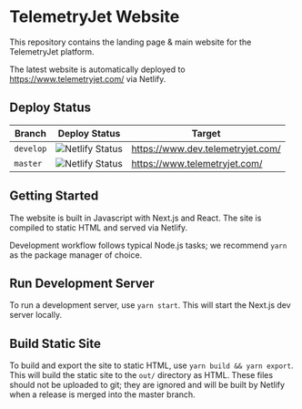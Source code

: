 # TelemetryJet Website

This repository contains the landing page & main website for the TelemetryJet platform.

The latest website is automatically deployed to https://www.telemetryjet.com/ via Netlify.

## Deploy Status

|Branch|Deploy Status|Target|
|------|-------------|------|
|`develop`|![Netlify Status](https://api.netlify.com/api/v1/badges/f5607e1f-2edd-4b31-bf52-f0972d7c3cb0/deploy-status)|https://www.dev.telemetryjet.com/|
|`master`|![Netlify Status](https://api.netlify.com/api/v1/badges/98de982b-64cc-4ea3-9db4-4cba062fedfc/deploy-status)|https://www.telemetryjet.com/|

## Getting Started

The website is built in Javascript with Next.js and React. The site is compiled to static HTML and served via Netlify.

Development workflow follows typical Node.js tasks; we recommend `yarn` as the package manager of choice.

## Run Development Server

To run a development server, use `yarn start`. This will start the Next.js dev server locally.

## Build Static Site

To build and export the site to static HTML, use `yarn build && yarn export`. This will build the static site to the `out/` directory as HTML. These files should not be uploaded to git; they are ignored and will be built by Netlify when a release is merged into the master branch. 